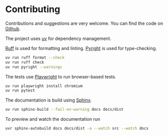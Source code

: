 # Contributing

Contributions and suggestions are very welcome. You can find the code on
[Github](https://github.com/geigerzaehler/oidc-provider-mock).

The project uses [uv](https://docs.astral.sh/uv/getting-started/installation/) for dependency management.

[Ruff](https://docs.astral.sh/ruff/) is used for formatting and linting.
[Pyright](https://microsoft.github.io/pyright/) is used for type-checking.

```bash
uv run ruff format --check
uv run ruff check
uv run pyright --warnings
```

The tests use [Playwright](https://playwright.dev/) to run browser-based tests.

```bash
uv run playwright install chromium
uv run pytest
```

The documentation is build using [Sphinx](https://www.sphinx-doc.org).

```bash
uv run sphinx-build --fail-on-warning docs docs/dist
```

To preview and watch the documentation run

```bash
uvr sphinx-autobuild docs docs/dist -a --watch src --watch docs
```
